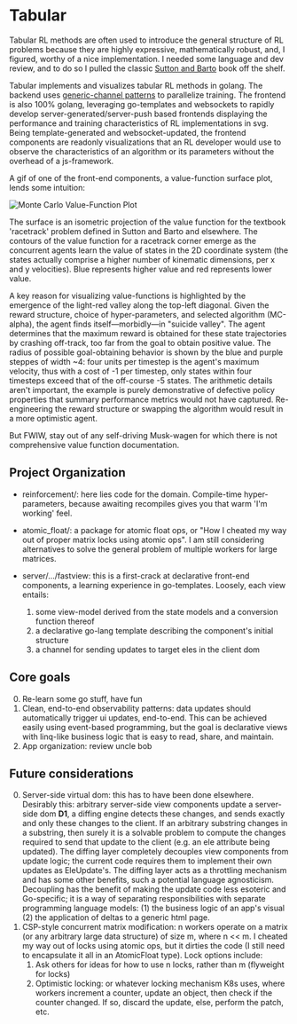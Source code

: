 # Tabular

Tabular RL methods are often used to introduce the general structure of RL problems because they are highly expressive, mathematically robust, and, I figured, worthy of a nice implementation. I needed some language and dev review, and to do so I pulled the classic [Sutton and Barto](http://incompleteideas.net/book/the-book-2nd.html) book off the shelf.

Tabular implements and visualizes tabular RL methods in golang. The backend uses [generic-channel patterns](https://github.com/niceyeti/channerics) to parallelize training. The frontend is also 100% golang, leveraging go-templates and websockets to rapidly develop server-generated/server-push based frontends displaying the performance and training characteristics of RL implementations in svg. Being template-generated and websocket-updated, the frontend components are readonly visualizations that an RL developer would use to observe the characteristics of an algorithm or its parameters without the overhead of a js-framework.

A gif of one of the front-end components, a value-function surface plot, lends some intuition:

![Monte Carlo Value-Function Plot](./docs/monte_carlo_fn_surface.gif "Monte Carle Value-Function Plot")

The surface is an isometric projection of the value function for the textbook 'racetrack' problem defined in Sutton and Barto and elsewhere. The contours of the value function for a racetrack corner emerge as the concurrent agents learn the value of states in the 2D coordinate system (the states actually comprise a higher number of kinematic dimensions, per x and y velocities). Blue represents higher value and red represents lower value.

A key reason for visualizing value-functions is highlighted by the emergence of the light-red valley along the top-left diagonal. Given the reward structure, choice of hyper-parameters, and selected algorithm (MC-alpha), 
the agent finds itself&mdash;morbidly&mdash;in "suicide valley". The agent determines that the maximum reward is obtained for these state trajectories by crashing off-track, too far from the goal to obtain positive value. The radius of possible goal-obtaining behavior is shown by the blue and purple steppes of width ~4: four units per timestep is the agent's maximum velocity, thus with a cost of -1 per timestep, only states within four timesteps exceed that of the off-course -5 states. The arithmetic details aren't important, the example is purely demonstrative of defective policy properties that summary performance metrics would not have captured. Re-engineering the reward structure or swapping the algorithm would result in a more optimistic agent.

But FWIW, stay out of any self-driving Musk-wagen for which there is not comprehensive value function documentation.

## Project Organization

* reinforcement/: here lies code for the domain. Compile-time hyper-parameters, because awaiting recompiles gives you that warm 'I'm working' feel.
* atomic_float/: a package for atomic float ops, or "How I cheated my way out of proper matrix locks using atomic ops". I am still considering alternatives to solve the general problem of multiple workers for large matrices.
* server/.../fastview: this is a first-crack at declarative front-end components, a learning experience in go-templates. Loosely, each view entails:

    1) some view-model derived from the state models and a conversion function thereof
    2) a declarative go-lang template describing the component's initial structure 
    3) a channel for sending updates to target eles in the client dom

## Core goals

0) Re-learn some go stuff, have fun
1) Clean, end-to-end observability patterns: data updates should automatically trigger ui updates, end-to-end. This can be achieved easily using event-based programming, but the goal is declarative views with linq-like business logic that is easy to read, share, and maintain.
2) App organization: review uncle bob

## Future considerations

0) Server-side virtual dom: this has to have been done elsewhere. Desirably this: arbitrary server-side view components update a server-side dom **D1**, a diffing engine detects these changes, and sends exactly and only these changes to the client. If an arbitrary substring changes in a substring, then surely it is a solvable problem to compute the changes required to send that update to the client (e.g. an ele attribute being updated). The diffing layer completely decouples view components from update logic; the current code requires them to implement their own updates as EleUpdate's. The diffing layer acts as a throttling mechanism and has some other benefits, such a potential language agnosticism. Decoupling has the benefit of making the update code less esoteric and Go-specific; it is a way of separating responsibilities with separate programming language models: (1) the business logic of an app's visual (2) the application of deltas to a generic html page.
1) CSP-style concurrent matrix modification: n workers operate on a matrix (or any arbitrary large data structure) of size m, where n << m. I cheated my way out of locks using atomic ops, but it dirties the code (I still need to encapsulate it all in an AtomicFloat type). Lock options include:
    1) Ask others for ideas for how to use n locks, rather than m (flyweight for locks)
    2) Optimistic locking: or whatever locking mechanism K8s uses, where workers increment a counter, update an object, then check if the counter changed. If so, discard the update, else, perform the patch, etc.
